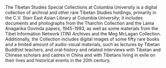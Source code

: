 The Tibetan Studies Special Collections at Columbia University is a digital collection of archival and other rare Tibetan Studies holdings, primarily in the C.V. Starr East Asian Library at Columbia University; it includes documents and photographs from the Tharchin Collection and the Lama Anagarika Govinda papers, 1945-1993, as well as some materials from the Tibet Information Network (TIN) Archives and the Meg McLagan Collection. Additionally, the Collection includes digital images of some fifty rare books and a limited amount of audio-visual materials, such as lectures by Tibetan Buddhist teachers, and oral-history and related interviews with Tibetan and Chinese scholars and cadres in China and with Tibetans living in exile on their lives and historical events in the 20th century.